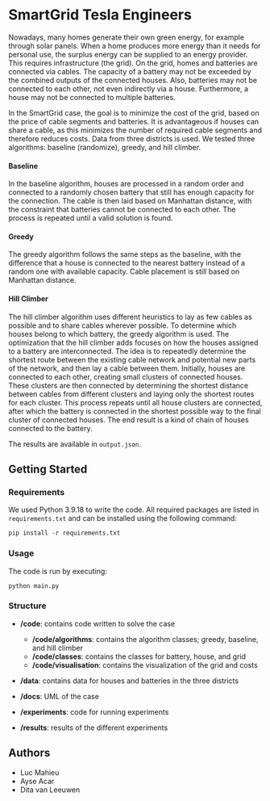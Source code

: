 # SmartGrid Tesla Engineers

Nowadays, many homes generate their own green energy, for example through solar panels. When a home produces more energy than it needs for personal use, the surplus energy can be supplied to an energy provider. This requires infrastructure (the grid). On the grid, homes and batteries are connected via cables. The capacity of a battery may not be exceeded by the combined outputs of the connected houses. Also, batteries may not be connected to each other, not even indirectly via a house. Furthermore, a house may not be connected to multiple batteries.

In the SmartGrid case, the goal is to minimize the cost of the grid, based on the price of cable segments and batteries. It is advantageous if houses can share a cable, as this minimizes the number of required cable segments and therefore reduces costs. Data from three districts is used. We tested three algorithms: baseline (randomize), greedy, and hill climber.

#### Baseline

In the baseline algorithm, houses are processed in a random order and connected to a randomly chosen battery that still has enough capacity for the connection. The cable is then laid based on Manhattan distance, with the constraint that batteries cannot be connected to each other. The process is repeated until a valid solution is found.

#### Greedy

The greedy algorithm follows the same steps as the baseline, with the difference that a house is connected to the nearest battery instead of a random one with available capacity. Cable placement is still based on Manhattan distance.

#### Hill Climber

The hill climber algorithm uses different heuristics to lay as few cables as possible and to share cables wherever possible. To determine which houses belong to which battery, the greedy algorithm is used. The optimization that the hill climber adds focuses on how the houses assigned to a battery are interconnected. The idea is to repeatedly determine the shortest route between the existing cable network and potential new parts of the network, and then lay a cable between them. Initially, houses are connected to each other, creating small clusters of connected houses. These clusters are then connected by determining the shortest distance between cables from different clusters and laying only the shortest routes for each cluster. This process repeats until all house clusters are connected, after which the battery is connected in the shortest possible way to the final cluster of connected houses. The end result is a kind of chain of houses connected to the battery.

The results are available in `output.json`.

## Getting Started

### Requirements

We used Python 3.9.18 to write the code. All required packages are listed in `requirements.txt` and can be installed using the following command:

```
pip install -r requirements.txt
```

### Usage

The code is run by executing:

```
python main.py
```

### Structure

* **/code**: contains code written to solve the case

  * **/code/algorithms**: contains the algorithm classes; greedy, baseline, and hill climber
  * **/code/classes**: contains the classes for battery, house, and grid
  * **/code/visualisation**: contains the visualization of the grid and costs
* **/data**: contains data for houses and batteries in the three districts
* **/docs**: UML of the case
* **/experiments**: code for running experiments
* **/results**: results of the different experiments

## Authors

* Luc Mahieu
* Ayse Acar
* Dita van Leeuwen
